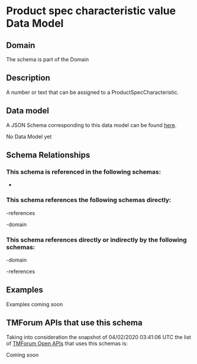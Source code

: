 # Product spec characteristic value Data Model

## Domain

The  schema is part of the  Domain

## Description

A number or text that can be assigned to a ProductSpecCharacteristic.

## Data model

A JSON Schema corresponding to this data model can be found
[here](https://github.com/tmforum-rand/schemas/blob/candidates/Product/ProductSpecCharacteristicValue.schema.json).

No Data Model yet

## Schema Relationships

### This schema is referenced in the following schemas:

-

### This schema references the following schemas directly:

-references

-domain

### This schema references directly or indirectly by the following schemas:

-domain

-references



## Examples

Examples coming soon

## TMForum APIs that use this schema

Taking into consideration the snapshot of 04/02/2020 03:41:06 UTC the list of [TMForum Open APIs](https://www.tmforum.org/open-apis/) that uses this schemas is:

Coming soon